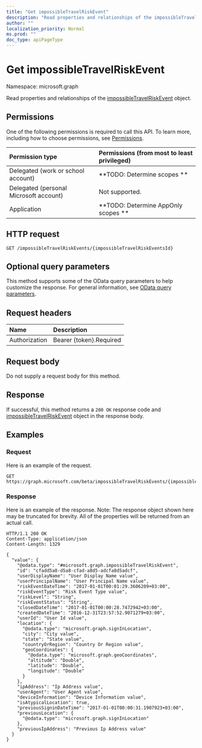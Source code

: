 ```yaml
---
title: "Get impossibleTravelRiskEvent"
description: "Read properties and relationships of the impossibleTravelRiskEvent object."
author: ""
localization_priority: Normal
ms.prod: ""
doc_type: apiPageType
---
```


# Get impossibleTravelRiskEvent

Namespace: microsoft.graph

Read properties and relationships of the [impossibleTravelRiskEvent](../resources/impossibletravelriskevent.md) object.

## Permissions
One of the following permissions is required to call this API. To learn more, including how to choose permissions, see [Permissions](/concepts/permissions-reference.md).

|Permission type|Permissions (from most to least privileged)|
|:---|:---|
|Delegated (work or school account)|**TODO: Determine scopes **|
|Delegated (personal Microsoft account)|Not supported.|
|Application|**TODO: Determine AppOnly scopes **|

## HTTP request
<!-- {
  "blockType": "ignored"
}
-->
``` http
GET /impossibleTravelRiskEvents/{impossibleTravelRiskEventsId}
```

## Optional query parameters
This method supports some of the OData query parameters to help customize the response. For general information, see [OData query parameters](/graph/query-parameters).

## Request headers
|Name|Description|
|:---|:---|
|Authorization|Bearer {token}.Required|

## Request body
Do not supply a request body for this method.

## Response
If successful, this method returns a `200 OK` response code and [impossibleTravelRiskEvent](../resources/impossibletravelriskevent.md) object in the response body.

## Examples

### Request
Here is an example of the request.
<!-- {
  "blockType": "request",
  "name": "get_impossibletravelriskevent"
}
-->
``` http
GET https://graph.microsoft.com/beta/impossibleTravelRiskEvents/{impossibleTravelRiskEventsId}
```

### Response
Here is an example of the response. Note: The response object shown here may be truncated for brevity. All of the properties will be returned from an actual call.
<!-- {
  "blockType": "response",
  "truncated": true,
  "@odata.type": "microsoft.graph.impossibleTravelRiskEvent"
}
-->
``` http
HTTP/1.1 200 OK
Content-Type: application/json
Content-Length: 1329

{
  "value": {
    "@odata.type": "#microsoft.graph.impossibleTravelRiskEvent",
    "id": "cfadd5a8-d5a8-cfad-a8d5-adcfa8d5adcf",
    "userDisplayName": "User Display Name value",
    "userPrincipalName": "User Principal Name value",
    "riskEventDateTime": "2017-01-01T00:01:29.3606209+03:00",
    "riskEventType": "Risk Event Type value",
    "riskLevel": "String",
    "riskEventStatus": "String",
    "closedDateTime": "2017-01-01T00:00:28.7472942+03:00",
    "createdDateTime": "2016-12-31T23:57:52.9071279+03:00",
    "userId": "User Id value",
    "location": {
      "@odata.type": "microsoft.graph.signInLocation",
      "city": "City value",
      "state": "State value",
      "countryOrRegion": "Country Or Region value",
      "geoCoordinates": {
        "@odata.type": "microsoft.graph.geoCoordinates",
        "altitude": "Double",
        "latitude": "Double",
        "longitude": "Double"
      }
    },
    "ipAddress": "Ip Address value",
    "userAgent": "User Agent value",
    "deviceInformation": "Device Information value",
    "isAtypicalLocation": true,
    "previousSigninDateTime": "2017-01-01T00:00:31.1907923+03:00",
    "previousLocation": {
      "@odata.type": "microsoft.graph.signInLocation"
    },
    "previousIpAddress": "Previous Ip Address value"
  }
}
```

